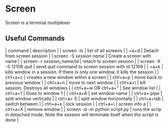 # Screen
Screen is a terminal multiplexer


## Useful Commands
| command                       | description                                                                                     |
| screen -ls                    | list of all screens                                                                             |
| <Ctrl>+a+d                    | Detach from screen session                                                                      |
| screen -S *session name*      | Create a screen with name                                                                       |
| screen -r *session_name/id*   | retach to screen session                                                                        |
| screen -X -S 12108 *quit*     | send *quit* command to screen session with id 12108                                             |
| <Ctrl>+a+k                    | kills window in a session. If there is only one window, it kills the session                    |
| ctrl+a+c                      | creates a new window within a screen                                                            |
| ctrl+a+p                      | move back to previous window                                                                    |
| ctrl+a+n                      | move to next window                                                                             |
| ctrl+a+\                      | kill session. Destroys all windows                                                              |
| ctrl+a+w OR ctrl+a+"          | See window list                                                                                 |
| ctrl+a+1                      | Goes to window 1                                                                                |
| ctrl+a+A                      | set window name                                                                                 |
| ctrl+a+ pipe                  | split window vertically                                                                         |
| ctrl+a+ S                     | split window horizontally                                                                       |
| ctrl+a+tab                    | switch between                                                                                  |
| ctrl+a+x                      | lock session                                                                                    |
| ctrl+a+\                      | screen info     a                                                                               |
| ctrl+a+X                      | remove window                                                                                   |
| screen -d -m python script.py | runs the scrip in detached mode. Note the session will terminate itself when the script is done |



